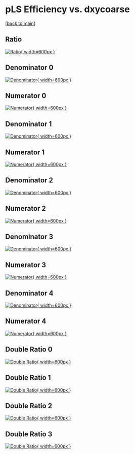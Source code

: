 # pLS Efficiency vs. dxycoarse

[[back to main](./)]



## Ratio

[![Ratio](../mtv/var/pLS_vtr_211_0_eff_dxycoarse.png){ width=600px }](../mtv/var/pLS_vtr_211_0_eff_dxycoarse.pdf)

## Denominator 0

[![Denominator](../mtv/den/pLS_vtr_211_0_eff_dxycoarse_den0.png){ width=600px }](../mtv/den/pLS_vtr_211_0_eff_dxycoarse_den0.pdf)

## Numerator 0

[![Numerator](../mtv/num/pLS_vtr_211_0_eff_dxycoarse_num0.png){ width=600px }](../mtv/num/pLS_vtr_211_0_eff_dxycoarse_num0.pdf)

## Denominator 1

[![Denominator](../mtv/den/pLS_vtr_211_0_eff_dxycoarse_den1.png){ width=600px }](../mtv/den/pLS_vtr_211_0_eff_dxycoarse_den1.pdf)

## Numerator 1

[![Numerator](../mtv/num/pLS_vtr_211_0_eff_dxycoarse_num1.png){ width=600px }](../mtv/num/pLS_vtr_211_0_eff_dxycoarse_num1.pdf)

## Denominator 2

[![Denominator](../mtv/den/pLS_vtr_211_0_eff_dxycoarse_den2.png){ width=600px }](../mtv/den/pLS_vtr_211_0_eff_dxycoarse_den2.pdf)

## Numerator 2

[![Numerator](../mtv/num/pLS_vtr_211_0_eff_dxycoarse_num2.png){ width=600px }](../mtv/num/pLS_vtr_211_0_eff_dxycoarse_num2.pdf)

## Denominator 3

[![Denominator](../mtv/den/pLS_vtr_211_0_eff_dxycoarse_den3.png){ width=600px }](../mtv/den/pLS_vtr_211_0_eff_dxycoarse_den3.pdf)

## Numerator 3

[![Numerator](../mtv/num/pLS_vtr_211_0_eff_dxycoarse_num3.png){ width=600px }](../mtv/num/pLS_vtr_211_0_eff_dxycoarse_num3.pdf)

## Denominator 4

[![Denominator](../mtv/den/pLS_vtr_211_0_eff_dxycoarse_den4.png){ width=600px }](../mtv/den/pLS_vtr_211_0_eff_dxycoarse_den4.pdf)

## Numerator 4

[![Numerator](../mtv/num/pLS_vtr_211_0_eff_dxycoarse_num4.png){ width=600px }](../mtv/num/pLS_vtr_211_0_eff_dxycoarse_num4.pdf)

## Double Ratio 0

[![Double Ratio](../mtv/ratio/pLS_vtr_211_0_eff_dxycoarse_ratio0.png){ width=600px }](../mtv/ratio/pLS_vtr_211_0_eff_dxycoarse_ratio0.pdf)

## Double Ratio 1

[![Double Ratio](../mtv/ratio/pLS_vtr_211_0_eff_dxycoarse_ratio1.png){ width=600px }](../mtv/ratio/pLS_vtr_211_0_eff_dxycoarse_ratio1.pdf)

## Double Ratio 2

[![Double Ratio](../mtv/ratio/pLS_vtr_211_0_eff_dxycoarse_ratio2.png){ width=600px }](../mtv/ratio/pLS_vtr_211_0_eff_dxycoarse_ratio2.pdf)

## Double Ratio 3

[![Double Ratio](../mtv/ratio/pLS_vtr_211_0_eff_dxycoarse_ratio3.png){ width=600px }](../mtv/ratio/pLS_vtr_211_0_eff_dxycoarse_ratio3.pdf)

